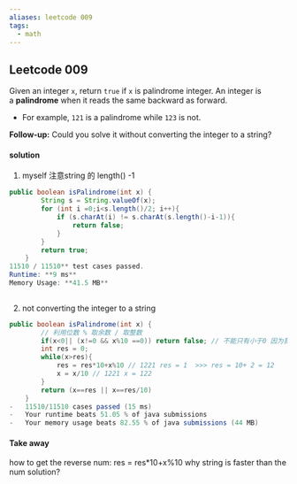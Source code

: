 ```yaml
---
aliases: leetcode 009
tags:
  - math
---
```


## Leetcode 009
Given an integer `x`, return `true` if `x` is palindrome integer.
An integer is a **palindrome** when it reads the same backward as forward.
-   For example, `121` is a palindrome while `123` is not.

**Follow-up:** Could you solve it without converting the integer to a string?

#### solution 
1. myself
	注意string 的 length() -1
```java
public boolean isPalindrome(int x) {
        String s = String.valueOf(x);
        for (int i =0;i<s.length()/2; i++){
            if (s.charAt(i) != s.charAt(s.length()-i-1)){
                return false;
            }
        }  
        return true;
    }
11510 / 11510** test cases passed.
Runtime: **9 ms**
Memory Usage: **41.5 MB**
    
```
2.  not converting the integer to a string
```java
public boolean isPalindrome(int x) {
        // 利用位数 % 取余数 / 取整数
        if(x<0|| (x!=0 && x%10 ==0)) return false; // 不能只有小于0 因为我们这里要对10整除所以 还不能被十整除
		int res = 0;
		while(x>res){
			res = res*10+x%10 // 1221 res = 1  >>> res = 10+ 2 = 12
			x = x/10 // 1221 x = 122
		}
		return (x==res || x==res/10)
    }
-   11510/11510 cases passed (15 ms)
-   Your runtime beats 51.05 % of java submissions
-   Your memory usage beats 82.55 % of java submissions (44 MB)
```

#### Take away
how to get the reverse num:  res = res*10+x%10
why string is faster than the num solution? 